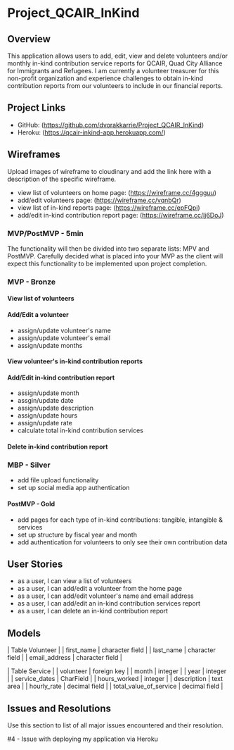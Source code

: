# Project_QCAIR_InKind

## Overview
This application allows users to add, edit, view and delete volunteers and/or monthly in-kind contribution service reports for QCAIR, Quad City Alliance for Immigrants and Refugees.  I am currently a volunteer treasurer for this non-profit organization and experience challenges to obtain in-kind contribution reports from our volunteers to include in our financial reports.  
 
## Project Links
- GitHub: (https://github.com/dvorakkarrie/Project_QCAIR_InKind)
- Heroku: (https://qcair-inkind-app.herokuapp.com/)
 
## Wireframes
Upload images of wireframe to cloudinary and add the link here with a description of the specific wireframe.
 
* view list of volunteers on home page: (https://wireframe.cc/4ggguu)
* add/edit volunteers page: (https://wireframe.cc/vqnbQr)
* view list of in-kind reports page: (https://wireframe.cc/epFQpi)
* add/edit in-kind contribution report page: (https://wireframe.cc/lj6DoJ)

### MVP/PostMVP - 5min
The functionality will then be divided into two separate lists: MPV and PostMVP.  Carefully decided what is placed into your MVP as the client will expect this functionality to be implemented upon project completion. 
 
### MVP - Bronze
#### View list of volunteers
#### Add/Edit a volunteer
* assign/update volunteer's name
* assign/update volunteer's email
* assign/update months
#### View volunteer's in-kind contribution reports
#### Add/Edit in-kind contribution report
* assign/update month
* assgin/update date
* assign/update description
* assign/update hours
* assign/update rate
* calculate total in-kind contribution services
#### Delete in-kind contribution report
 

### MBP - Silver
* add file upload functionality
* set up social media app authentication
 
#### PostMVP - Gold
* add pages for each type of in-kind contributions: tangible, intangible & services
* set up structure by fiscal year and month
* add authentication for volunteers to only see their own contribution data
 
## User Stories
* as a user, I can view a list of volunteers
* as a user, I can add/edit a volunteer from the home page
* as a user, I can add/edit volunteer's name and email address
* as a user, I can add/edit an in-kind contribution services report
* as a user, I can delete an in-kind contribution report
 
## Models

| Table Volunteer |
| first_name | character field |
| last_name | character field |
| email_address | character field |

| Table Service |
| volunteer | foreign key |
| month | integer |
| year | integer |
| service_dates | CharField |
| hours_worked | integer |
| description | text area |
| hourly_rate | decimal field |
| total_value_of_service | decimal field |


## Issues and Resolutions
Use this section to list of all major issues encountered and their resolution.

#4 - Issue with deploying my application via Heroku
